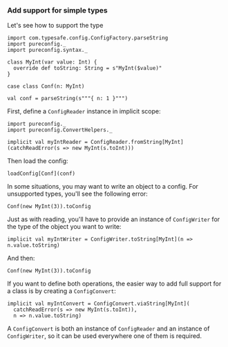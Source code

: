 ### Add support for simple types

Let's see how to support the type

```tut:silent
import com.typesafe.config.ConfigFactory.parseString
import pureconfig._
import pureconfig.syntax._

class MyInt(var value: Int) {
  override def toString: String = s"MyInt($value)"
}

case class Conf(n: MyInt)

val conf = parseString(s"""{ n: 1 }""")
```

First, define a `ConfigReader` instance in implicit scope:

```tut:silent
import pureconfig._
import pureconfig.ConvertHelpers._

implicit val myIntReader = ConfigReader.fromString[MyInt](catchReadError(s => new MyInt(s.toInt)))
```

Then load the config:

```tut:book
loadConfig[Conf](conf)
```

In some situations, you may want to write an object to a config. For unsupported types, you'll see the following error:

```tut:book:fail
Conf(new MyInt(3)).toConfig
```

Just as with reading, you'll have to provide an instance of `ConfigWriter` for the type of the object you want to write:

```tut:book:silent
implicit val myIntWriter = ConfigWriter.toString[MyInt](n => n.value.toString)
```

And then:

```tut:book
Conf(new MyInt(3)).toConfig
```

If you want to define both operations, the easier way to add full support for a class is by creating a `ConfigConvert`:

```tut:book:silent
implicit val myIntConvert = ConfigConvert.viaString[MyInt](
  catchReadError(s => new MyInt(s.toInt)),
  n => n.value.toString)
```

A `ConfigConvert` is both an instance of `ConfigReader` and an instance of `ConfigWriter`, so it can be used everywhere
one of them is required.